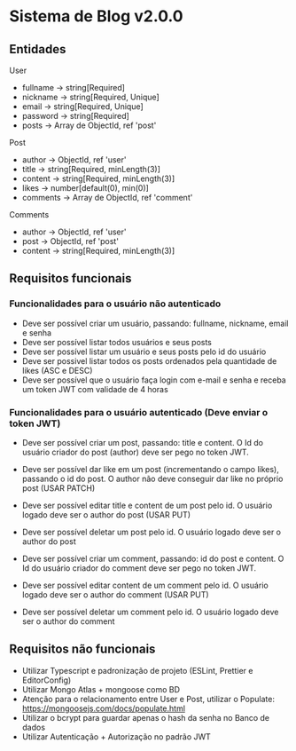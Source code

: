 # Sistema de Blog v2.0.0

## Entidades

User

- fullname -> string[Required]
- nickname -> string[Required, Unique]
- email -> string[Required, Unique]
- password -> string[Required]
- posts -> Array de ObjectId, ref 'post'

Post

- author -> ObjectId, ref 'user'
- title -> string[Required, minLength(3)]
- content -> string[Required, minLength(3)]
- likes -> number[default(0), min(0)]
- comments -> Array de ObjectId, ref 'comment'

Comments

- author -> ObjectId, ref 'user'
- post -> ObjectId, ref 'post'
- content -> string[Required, minLength(3)]

## Requisitos funcionais

### Funcionalidades para o usuário não autenticado

- Deve ser possível criar um usuário, passando: fullname, nickname, email e senha
- Deve ser possível listar todos usuários e seus posts
- Deve ser possível listar um usuário e seus posts pelo id do usuário
- Deve ser possivel listar todos os posts ordenados pela quantidade de likes (ASC e DESC)
- Deve ser possível que o usuário faça login com e-mail e senha e receba um token JWT com validade de 4 horas

### Funcionalidades para o usuário autenticado (Deve enviar o token JWT)

- Deve ser possível criar um post, passando: title e content. O Id do usuário criador do post (author) deve ser pego no token JWT.
- Deve ser possível dar like em um post (incrementando o campo likes), passando o id do post. O author não deve conseguir dar like no próprio post (USAR PATCH)
- Deve ser possível editar title e content de um post pelo id. O usuário logado deve ser o author do post (USAR PUT)
- Deve ser possível deletar um post pelo id. O usuário logado deve ser o author do post

- Deve ser possível criar um comment, passando: id do post e content. O Id do usuário criador do comment deve ser pego no token JWT.
- Deve ser possível editar content de um comment pelo id. O usuário logado deve ser o author do comment (USAR PUT)
- Deve ser possível deletar um comment pelo id. O usuário logado deve ser o author do comment

## Requisitos não funcionais

- Utilizar Typescript e padronização de projeto (ESLint, Prettier e EditorConfig)
- Utilizar Mongo Atlas + mongoose como BD
- Atenção para o relacionamento entre User e Post, utilizar o Populate: https://mongoosejs.com/docs/populate.html
- Utilizar o bcrypt para guardar apenas o hash da senha no Banco de dados
- Utilizar Autenticação + Autorização no padrão JWT
